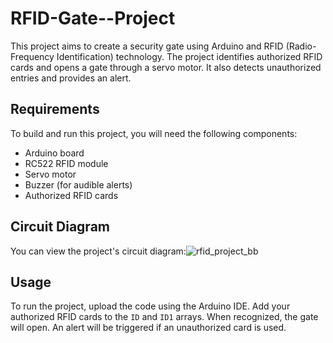 # RFID-Gate--Project
This project aims to create a security gate using Arduino and RFID (Radio-Frequency Identification) technology. The project identifies authorized RFID cards and opens a gate through a servo motor. It also detects unauthorized entries and provides an alert.

## Requirements

To build and run this project, you will need the following components:
- Arduino board
- RC522 RFID module
- Servo motor
- Buzzer (for audible alerts)
- Authorized RFID cards

## Circuit Diagram

You can view the project's circuit diagram:![rfid_project_bb](https://github.com/mehmetkara7/RFID-Gate--Project/assets/76877886/a9e06515-939a-40ed-a8fd-2f1cab1630d7)


## Usage

To run the project, upload the code using the Arduino IDE. Add your authorized RFID cards to the `ID` and `ID1` arrays. When recognized, the gate will open. An alert will be triggered if an unauthorized card is used.
